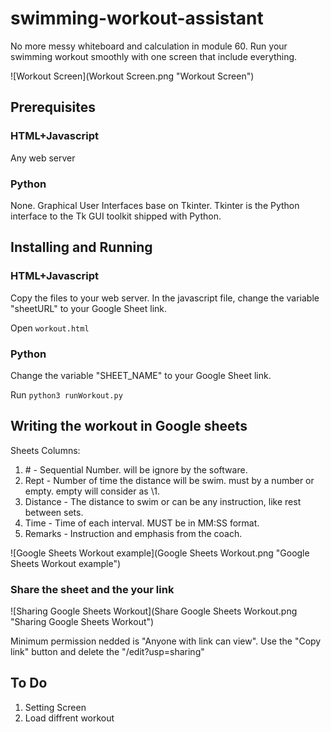 # swimming-workout-assistant
No more messy whiteboard and calculation in module 60.
Run your swimming workout smoothly with one screen that include everything.

![Workout Screen](Workout Screen.png "Workout Screen")


## Prerequisites
### HTML+Javascript
Any web server

### Python
None.
Graphical User Interfaces base on Tkinter.
Tkinter is the Python interface to the Tk GUI toolkit shipped with Python.

## Installing and Running
### HTML+Javascript
Copy the files to your web server.
In the javascript file, change the variable "sheetURL" to your Google Sheet link.

Open `workout.html`

### Python
Change the variable "SHEET_NAME" to your Google Sheet link.

Run `python3 runWorkout.py`

## Writing the workout in Google sheets
Sheets Columns:
1. \# - Sequential Number. will be ignore by the software.
2. Rept - Number of time the distance will be swim. must by a number or empty. empty will consider as \1.
3. Distance - The distance to swim or can be any instruction, like rest between sets.
4. Time - Time of each interval. MUST be in MM:SS format.
5. Remarks - Instruction and emphasis from the coach.

![Google Sheets Workout example](Google Sheets Workout.png "Google Sheets Workout example")

### Share the sheet and the your link

![Sharing Google Sheets Workout](Share Google Sheets Workout.png "Sharing Google Sheets Workout")


Minimum permission nedded is "Anyone with link can view". 
Use the "Copy link" button and delete the "/edit?usp=sharing"

## To Do
1. Setting Screen
2. Load diffrent workout
